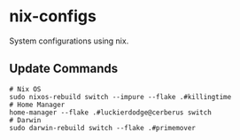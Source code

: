 # nix-configs

System configurations using nix.

## Update Commands

```
# Nix OS
sudo nixos-rebuild switch --impure --flake .#killingtime
# Home Manager
home-manager --flake .#luckierdodge@cerberus switch
# Darwin
sudo darwin-rebuild switch --flake .#primemover
```

